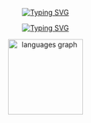 
<div align="center">

  [![Typing SVG](https://readme-typing-svg.demolab.com?font=Fira+Code&weight=500&size=32&pause=1000&color=00F7D2&center=true&vCenter=true&width=800&lines=Hello+there+👋%2C+I'm+Tejas+Mehetre)](https://git.io/typing-svg)

  [![Typing SVG](https://readme-typing-svg.demolab.com?font=Fira+Code&weight=400&size=18&pause=1000&color=F745B5&center=true&vCenter=true&width=800&lines=An+aspiring+Competitive+Programmer+and+Web+Developer)](https://git.io/typing-svg)

</div>

<div align="center">
  <img src="https://github-readme-stats.vercel.app/api/top-langs?username=Tejas-Mehetre&locale=en&hide_title=false&layout=compact&card_width=320&langs_count=5&theme=dracula&hide_border=false" height="150" alt="languages graph"  /> 
</div>
